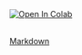 <a target="_blank" href="https://colab.research.google.com/drive/1j3NpYxFjnqEyzWNYE4vHJ5rrT7yfpjDh#scrollTo=89NQSq32Lfnz">
  <img src="https://colab.research.google.com/assets/colab-badge.svg" alt="Open In Colab"/>
</a>

<br>

<br>

[Markdown](https://github.com/dashapopova/Intro-to-R/blob/main/week%201/markdown.md)
